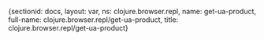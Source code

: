 {sectionid: docs, layout: var, ns: clojure.browser.repl, name: get-ua-product, full-name: clojure.browser.repl/get-ua-product,
  title: clojure.browser.repl/get-ua-product}
